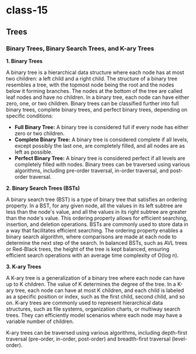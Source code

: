 # class-15

## Trees

### Binary Trees, Binary Search Trees, and K-ary Trees

**1. Binary Trees**

A binary tree is a hierarchical data structure where each node has at most two children: a left child and a right child. The structure of a binary tree resembles a tree, with the topmost node being the root and the nodes below it forming branches. The nodes at the bottom of the tree are called leaf nodes and have no children. In a binary tree, each node can have either zero, one, or two children.
Binary trees can be classified further into full binary trees, complete binary trees, and perfect binary trees, depending on specific conditions:

- **Full Binary Tree:** A binary tree is considered full if every node has either zero or two children.
- **Complete Binary Tree:** A binary tree is considered complete if all levels, except possibly the last one, are completely filled, and all nodes are as left as possible.
- **Perfect Binary Tree:** A binary tree is considered perfect if all levels are completely filled with nodes.
Binary trees can be traversed using various algorithms, including pre-order traversal, in-order traversal, and post-order traversal.

**2. Binary Search Trees (BSTs)**

A binary search tree (BST) is a type of binary tree that satisfies an ordering property. In a BST, for any given node, all the values in its left subtree are less than the node's value, and all the values in its right subtree are greater than the node's value. This ordering property allows for efficient searching, insertion, and deletion operations.
BSTs are commonly used to store data in a way that facilitates efficient searching. The ordering property enables a binary search algorithm, where comparisons are made at each node to determine the next step of the search. In balanced BSTs, such as AVL trees or Red-Black trees, the height of the tree is kept balanced, ensuring efficient search operations with an average time complexity of O(log n).

**3. K-ary Trees**

A K-ary tree is a generalization of a binary tree where each node can have up to K children. The value of K determines the degree of the tree. In a K-ary tree, each node can have at most K children, and each child is labeled as a specific position or index, such as the first child, second child, and so on.
K-ary trees are commonly used to represent hierarchical data structures, such as file systems, organization charts, or multiway search trees. They can efficiently model scenarios where each node may have a variable number of children.

K-ary trees can be traversed using various algorithms, including depth-first traversal (pre-order, in-order, post-order) and breadth-first traversal (level-order).

